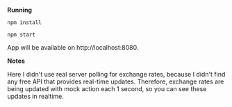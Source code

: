 **Running**

`npm install`

`npm start`

App will be available on http://localhost:8080.

**Notes**

Here I didn't use real server polling for exchange rates, because I didn't find any free API that provides real-time updates. Therefore, exchange rates are being updated with mock action each 1 second, so you can see these updates in realtime.
